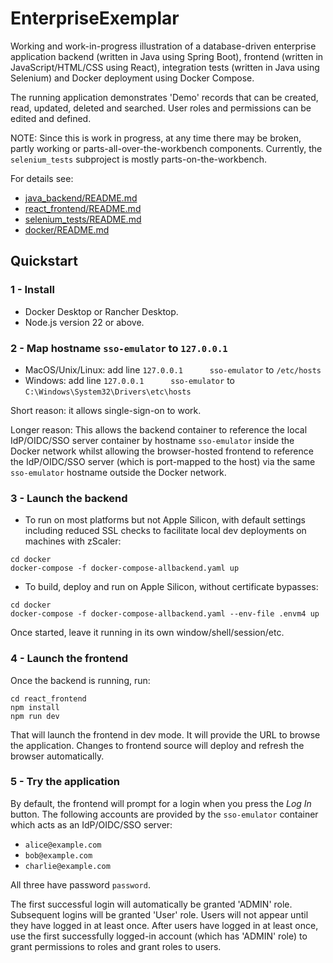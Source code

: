 # EnterpriseExemplar

Working and work-in-progress illustration of a database-driven enterprise application backend (written in Java using Spring Boot), 
frontend (written in JavaScript/HTML/CSS using React), integration tests (written in Java using Selenium) and Docker deployment using Docker Compose.

The running application demonstrates 'Demo' records that can be created, read, updated, deleted and searched. User
roles and permissions can be edited and defined.

NOTE: Since this is work in progress, at any time there may be broken, partly working or parts-all-over-the-workbench components. 
Currently, the `selenium_tests` subproject is mostly parts-on-the-workbench.

For details see:
- [java_backend/README.md](./java_backend/README.md)
- [react_frontend/README.md](./react_frontend/README.md)
- [selenium_tests/README.md](./selenium_tests/README.md)
- [docker/README.md](./docker/README.md)

## Quickstart

### 1 - Install
- Docker Desktop or Rancher Desktop.
- Node.js version 22 or above.

### 2 - Map hostname `sso-emulator` to `127.0.0.1`
- MacOS/Unix/Linux: add line `127.0.0.1      sso-emulator` to `/etc/hosts`
- Windows: add line `127.0.0.1      sso-emulator` to `C:\Windows\System32\Drivers\etc\hosts`

Short reason: it allows single-sign-on to work.

Longer reason: This allows the backend container to reference the local IdP/OIDC/SSO server container by hostname `sso-emulator` inside the Docker network
whilst allowing the browser-hosted frontend to reference the IdP/OIDC/SSO server (which is port-mapped to the host) via the same
`sso-emulator` hostname outside the Docker network.

### 3 - Launch the backend

- To run on most platforms but not Apple Silicon, with default settings including reduced SSL checks to facilitate local dev deployments on machines with zScaler:
```shell
cd docker
docker-compose -f docker-compose-allbackend.yaml up
```

- To build, deploy and run on Apple Silicon, without certificate bypasses:
```shell
cd docker
docker-compose -f docker-compose-allbackend.yaml --env-file .envm4 up
```

Once started, leave it running in its own window/shell/session/etc.

### 4 - Launch the frontend

Once the backend is running, run:
```shell
cd react_frontend
npm install
npm run dev
```

That will launch the frontend in dev mode. It will provide the URL to browse the application.
Changes to frontend source will deploy and refresh the browser automatically.

### 5 - Try the application

By default, the frontend will prompt for a login when you press the
*Log In* button. The following accounts are provided by the `sso-emulator` container which acts
as an IdP/OIDC/SSO server:

- `alice@example.com`
- `bob@example.com`
- `charlie@example.com`

All three have password `password`.

The first successful login will automatically be granted 'ADMIN' role. Subsequent logins will be granted 'User' role. Users will
not appear until they have logged in at least once. After users have logged in at least once, use the
first successfully logged-in account (which has 'ADMIN' role) to grant permissions to roles and grant roles to users.
